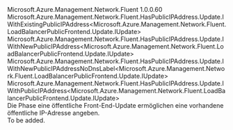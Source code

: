 <Type Name="IWithPublicIPAddress" FullName="Microsoft.Azure.Management.Network.Fluent.LoadBalancerPublicFrontend.Update.IWithPublicIPAddress">
  <TypeSignature Language="C#" Value="public interface IWithPublicIPAddress : Microsoft.Azure.Management.Network.Fluent.HasPublicIPAddress.Update.IWithExistingPublicIPAddress&lt;Microsoft.Azure.Management.Network.Fluent.LoadBalancerPublicFrontend.Update.IUpdate&gt;, Microsoft.Azure.Management.Network.Fluent.HasPublicIPAddress.Update.IWithNewPublicIPAddress&lt;Microsoft.Azure.Management.Network.Fluent.LoadBalancerPublicFrontend.Update.IUpdate&gt;, Microsoft.Azure.Management.Network.Fluent.HasPublicIPAddress.Update.IWithNewPublicIPAddressNoDnsLabel&lt;Microsoft.Azure.Management.Network.Fluent.LoadBalancerPublicFrontend.Update.IUpdate&gt;, Microsoft.Azure.Management.Network.Fluent.HasPublicIPAddress.Update.IWithPublicIPAddress&lt;Microsoft.Azure.Management.Network.Fluent.LoadBalancerPublicFrontend.Update.IUpdate&gt;" />
  <TypeSignature Language="ILAsm" Value=".class public interface auto ansi abstract IWithPublicIPAddress implements class Microsoft.Azure.Management.Network.Fluent.HasPublicIPAddress.Update.IWithExistingPublicIPAddress`1&lt;class Microsoft.Azure.Management.Network.Fluent.LoadBalancerPublicFrontend.Update.IUpdate&gt;, class Microsoft.Azure.Management.Network.Fluent.HasPublicIPAddress.Update.IWithNewPublicIPAddress`1&lt;class Microsoft.Azure.Management.Network.Fluent.LoadBalancerPublicFrontend.Update.IUpdate&gt;, class Microsoft.Azure.Management.Network.Fluent.HasPublicIPAddress.Update.IWithNewPublicIPAddressNoDnsLabel`1&lt;class Microsoft.Azure.Management.Network.Fluent.LoadBalancerPublicFrontend.Update.IUpdate&gt;, class Microsoft.Azure.Management.Network.Fluent.HasPublicIPAddress.Update.IWithPublicIPAddress`1&lt;class Microsoft.Azure.Management.Network.Fluent.LoadBalancerPublicFrontend.Update.IUpdate&gt;" />
  <TypeSignature Language="DocId" Value="T:Microsoft.Azure.Management.Network.Fluent.LoadBalancerPublicFrontend.Update.IWithPublicIPAddress" />
  <TypeSignature Language="VB.NET" Value="Public Interface IWithPublicIPAddress&#xA;Implements IWithExistingPublicIPAddress(Of IUpdate), IWithNewPublicIPAddress(Of IUpdate), IWithNewPublicIPAddressNoDnsLabel(Of IUpdate), IWithPublicIPAddress(Of IUpdate)" />
  <TypeSignature Language="F#" Value="type IWithPublicIPAddress = interface&#xA;    interface IWithPublicIPAddress&lt;IUpdate&gt;&#xA;    interface IWithExistingPublicIPAddress&lt;IUpdate&gt;&#xA;    interface IWithNewPublicIPAddress&lt;IUpdate&gt;&#xA;    interface IWithNewPublicIPAddressNoDnsLabel&lt;IUpdate&gt;" />
  <AssemblyInfo>
    <AssemblyName>Microsoft.Azure.Management.Network.Fluent</AssemblyName>
    <AssemblyVersion>1.0.0.60</AssemblyVersion>
  </AssemblyInfo>
  <Interfaces>
    <Interface>
      <InterfaceName>Microsoft.Azure.Management.Network.Fluent.HasPublicIPAddress.Update.IWithExistingPublicIPAddress&lt;Microsoft.Azure.Management.Network.Fluent.LoadBalancerPublicFrontend.Update.IUpdate&gt;</InterfaceName>
    </Interface>
    <Interface>
      <InterfaceName>Microsoft.Azure.Management.Network.Fluent.HasPublicIPAddress.Update.IWithNewPublicIPAddress&lt;Microsoft.Azure.Management.Network.Fluent.LoadBalancerPublicFrontend.Update.IUpdate&gt;</InterfaceName>
    </Interface>
    <Interface>
      <InterfaceName>Microsoft.Azure.Management.Network.Fluent.HasPublicIPAddress.Update.IWithNewPublicIPAddressNoDnsLabel&lt;Microsoft.Azure.Management.Network.Fluent.LoadBalancerPublicFrontend.Update.IUpdate&gt;</InterfaceName>
    </Interface>
    <Interface>
      <InterfaceName>Microsoft.Azure.Management.Network.Fluent.HasPublicIPAddress.Update.IWithPublicIPAddress&lt;Microsoft.Azure.Management.Network.Fluent.LoadBalancerPublicFrontend.Update.IUpdate&gt;</InterfaceName>
    </Interface>
  </Interfaces>
  <Docs>
    <summary>
            Die Phase eine öffentliche Front-End-Update ermöglichen eine vorhandene öffentliche IP-Adresse angeben.
            </summary>
    <remarks>To be added.</remarks>
  </Docs>
  <Members />
</Type>